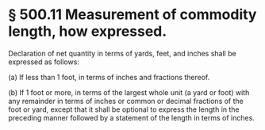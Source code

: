 # § 500.11   Measurement of commodity length, how expressed.

Declaration of net quantity in terms of yards, feet, and inches shall be expressed as follows:


(a) If less than 1 foot, in terms of inches and fractions thereof.


(b) If 1 foot or more, in terms of the largest whole unit (a yard or foot) with any remainder in terms of inches or common or decimal fractions of the foot or yard, except that it shall be optional to express the length in the preceding manner followed by a statement of the length in terms of inches.




